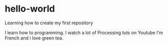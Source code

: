 # hello-world
Learning how to create my first repository

I learn how to programming.
I watch a lot of Processing tuts on Youtube
I'm French and i love green tea.
